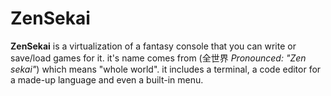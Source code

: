# ZenSekai

**ZenSekai** is a virtualization of a fantasy console that you can write or save/load games for it. it's name comes from (全世界 *Pronounced: "Zen sekai"*) which means "whole world". it includes a terminal, a code editor for a made-up language and even a built-in menu.
